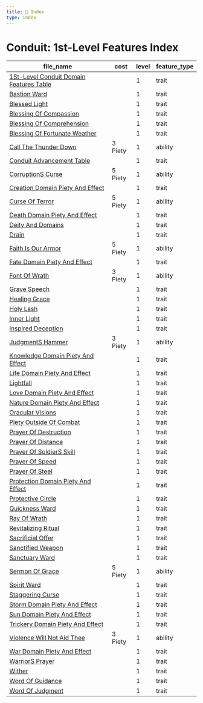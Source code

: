 ```yaml
---
title: 📑 Index
type: index
---
```


# Conduit: 1st-Level Features Index

| file_name                                                                                     | cost    | level | feature_type |
| --------------------------------------------------------------------------------------------- | ------- | ----- | ------------ |
| [1St-Level Conduit Domain Features Table](../1St-Level%20Conduit%20Domain%20Features%20Table) |         | 1     | trait        |
| [Bastion Ward](../Bastion%20Ward)                                                             |         | 1     | trait        |
| [Blessed Light](../Blessed%20Light)                                                           |         | 1     | trait        |
| [Blessing Of Compassion](../Blessing%20Of%20Compassion)                                       |         | 1     | trait        |
| [Blessing Of Comprehension](../Blessing%20Of%20Comprehension)                                 |         | 1     | trait        |
| [Blessing Of Fortunate Weather](../Blessing%20Of%20Fortunate%20Weather)                       |         | 1     | trait        |
| [Call The Thunder Down](../Call%20The%20Thunder%20Down)                                       | 3 Piety | 1     | ability      |
| [Conduit Advancement Table](../Conduit%20Advancement%20Table)                                 |         | 1     | trait        |
| [CorruptionS Curse](../CorruptionS%20Curse)                                                   | 5 Piety | 1     | ability      |
| [Creation Domain Piety And Effect](../Creation%20Domain%20Piety%20And%20Effect)               |         | 1     | trait        |
| [Curse Of Terror](../Curse%20Of%20Terror)                                                     | 5 Piety | 1     | ability      |
| [Death Domain Piety And Effect](../Death%20Domain%20Piety%20And%20Effect)                     |         | 1     | trait        |
| [Deity And Domains](../Deity%20And%20Domains)                                                 |         | 1     | trait        |
| [Drain](../Drain)                                                                             |         | 1     | trait        |
| [Faith Is Our Armor](../Faith%20Is%20Our%20Armor)                                             | 5 Piety | 1     | ability      |
| [Fate Domain Piety And Effect](../Fate%20Domain%20Piety%20And%20Effect)                       |         | 1     | trait        |
| [Font Of Wrath](../Font%20Of%20Wrath)                                                         | 3 Piety | 1     | ability      |
| [Grave Speech](../Grave%20Speech)                                                             |         | 1     | trait        |
| [Healing Grace](../Healing%20Grace)                                                           |         | 1     | trait        |
| [Holy Lash](../Holy%20Lash)                                                                   |         | 1     | trait        |
| [Inner Light](../Inner%20Light)                                                               |         | 1     | trait        |
| [Inspired Deception](../Inspired%20Deception)                                                 |         | 1     | trait        |
| [JudgmentS Hammer](../JudgmentS%20Hammer)                                                     | 3 Piety | 1     | ability      |
| [Knowledge Domain Piety And Effect](../Knowledge%20Domain%20Piety%20And%20Effect)             |         | 1     | trait        |
| [Life Domain Piety And Effect](../Life%20Domain%20Piety%20And%20Effect)                       |         | 1     | trait        |
| [Lightfall](../Lightfall)                                                                     |         | 1     | trait        |
| [Love Domain Piety And Effect](../Love%20Domain%20Piety%20And%20Effect)                       |         | 1     | trait        |
| [Nature Domain Piety And Effect](../Nature%20Domain%20Piety%20And%20Effect)                   |         | 1     | trait        |
| [Oracular Visions](../Oracular%20Visions)                                                     |         | 1     | trait        |
| [Piety Outside Of Combat](../Piety%20Outside%20Of%20Combat)                                   |         | 1     | trait        |
| [Prayer Of Destruction](../Prayer%20Of%20Destruction)                                         |         | 1     | trait        |
| [Prayer Of Distance](../Prayer%20Of%20Distance)                                               |         | 1     | trait        |
| [Prayer Of SoldierS Skill](../Prayer%20Of%20SoldierS%20Skill)                                 |         | 1     | trait        |
| [Prayer Of Speed](../Prayer%20Of%20Speed)                                                     |         | 1     | trait        |
| [Prayer Of Steel](../Prayer%20Of%20Steel)                                                     |         | 1     | trait        |
| [Protection Domain Piety And Effect](../Protection%20Domain%20Piety%20And%20Effect)           |         | 1     | trait        |
| [Protective Circle](../Protective%20Circle)                                                   |         | 1     | trait        |
| [Quickness Ward](../Quickness%20Ward)                                                         |         | 1     | trait        |
| [Ray Of Wrath](../Ray%20Of%20Wrath)                                                           |         | 1     | trait        |
| [Revitalizing Ritual](../Revitalizing%20Ritual)                                               |         | 1     | trait        |
| [Sacrificial Offer](../Sacrificial%20Offer)                                                   |         | 1     | trait        |
| [Sanctified Weapon](../Sanctified%20Weapon)                                                   |         | 1     | trait        |
| [Sanctuary Ward](../Sanctuary%20Ward)                                                         |         | 1     | trait        |
| [Sermon Of Grace](../Sermon%20Of%20Grace)                                                     | 5 Piety | 1     | ability      |
| [Spirit Ward](../Spirit%20Ward)                                                               |         | 1     | trait        |
| [Staggering Curse](../Staggering%20Curse)                                                     |         | 1     | trait        |
| [Storm Domain Piety And Effect](../Storm%20Domain%20Piety%20And%20Effect)                     |         | 1     | trait        |
| [Sun Domain Piety And Effect](../Sun%20Domain%20Piety%20And%20Effect)                         |         | 1     | trait        |
| [Trickery Domain Piety And Effect](../Trickery%20Domain%20Piety%20And%20Effect)               |         | 1     | trait        |
| [Violence Will Not Aid Thee](../Violence%20Will%20Not%20Aid%20Thee)                           | 3 Piety | 1     | ability      |
| [War Domain Piety And Effect](../War%20Domain%20Piety%20And%20Effect)                         |         | 1     | trait        |
| [WarriorS Prayer](../WarriorS%20Prayer)                                                       |         | 1     | trait        |
| [Wither](../Wither)                                                                           |         | 1     | trait        |
| [Word Of Guidance](../Word%20Of%20Guidance)                                                   |         | 1     | trait        |
| [Word Of Judgment](../Word%20Of%20Judgment)                                                   |         | 1     | trait        |
